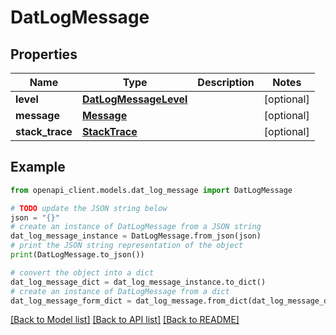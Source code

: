 # DatLogMessage


## Properties

Name | Type | Description | Notes
------------ | ------------- | ------------- | -------------
**level** | [**DatLogMessageLevel**](DatLogMessageLevel.md) |  | [optional] 
**message** | [**Message**](Message.md) |  | [optional] 
**stack_trace** | [**StackTrace**](StackTrace.md) |  | [optional] 

## Example

```python
from openapi_client.models.dat_log_message import DatLogMessage

# TODO update the JSON string below
json = "{}"
# create an instance of DatLogMessage from a JSON string
dat_log_message_instance = DatLogMessage.from_json(json)
# print the JSON string representation of the object
print(DatLogMessage.to_json())

# convert the object into a dict
dat_log_message_dict = dat_log_message_instance.to_dict()
# create an instance of DatLogMessage from a dict
dat_log_message_form_dict = dat_log_message.from_dict(dat_log_message_dict)
```
[[Back to Model list]](../README.md#documentation-for-models) [[Back to API list]](../README.md#documentation-for-api-endpoints) [[Back to README]](../README.md)


